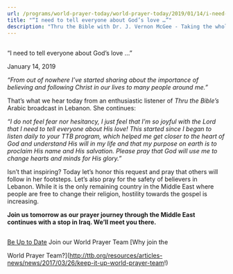 ```yaml
---
url: /programs/world-prayer-today/world-prayer-today/2019/01/14/i-need-to-tell-everyone-about-god-s-love
title: "“I need to tell everyone about God’s love …”"
description: "Thru the Bible with Dr. J. Vernon McGee - Taking the whole Word to the whole world"
---
```







## 
 “I need to tell everyone about God’s love …”


January 14, 2019




*“From out of nowhere I’ve started sharing about the importance of believing and following Christ in our lives to many people around me.”*


That’s what we hear today from an enthusiastic listener of *Thru the Bible’s* Arabic broadcast in Lebanon. She continues:


*“I do not feel fear nor hesitancy, I just feel that I’m so joyful with the Lord that I need to tell everyone about His love! This started since I began to listen daily to your TTB program, which helped me get closer to the heart of God and understand His will in my life and that my purpose on earth is to proclaim His name and His salvation. Please pray that God will use me to change hearts and minds for His glory.”*


Isn’t that inspiring? Today let’s honor this request and pray that others will follow in her footsteps. Let’s also pray for the safety of believers in Lebanon. While it is the only remaining country in the Middle East where people are free to change their religion, hostility towards the gospel is increasing.


**Join us tomorrow as our prayer journey through the Middle East continues with a stop in Iraq. We’ll meet you there.**







## 




[Be Up to Date](http://feeds.feedburner.com/WorldPrayerToday "World Prayer Today RSS Feed")
Join our World Prayer Team
[Why join the  

World Prayer Team?](http://ttb.org/resources/articles-news/news/2017/03/26/keep-it-up-world-prayer-team!)




